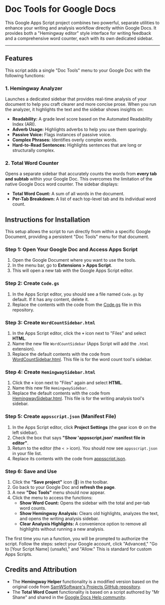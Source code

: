 # Doc Tools for Google Docs

This Google Apps Script project combines two powerful, separate utilities to enhance your writing and analysis workflow directly within Google Docs. It provides both a "Hemingway editor" style interface for writing feedback and a comprehensive word counter, each with its own dedicated sidebar.

---

## Features

This script adds a single "Doc Tools" menu to your Google Doc with the following functions:

### 1. Hemingway Analyzer
Launches a dedicated sidebar that provides real-time analysis of your document to help you craft clearer and more concise prose. When you run the analyzer, it highlights the text and the sidebar shows insights on:
*   **Readability:** A grade level score based on the Automated Readability Index (ARI).
*   **Adverb Usage:** Highlights adverbs to help you use them sparingly.
*   **Passive Voice:** Flags instances of passive voice.
*   **Complex Phrases:** Identifies overly complex words.
*   **Hard-to-Read Sentences:** Highlights sentences that are long or structurally complex.

### 2. Total Word Counter
Opens a separate sidebar that accurately counts the words from **every tab and subtab** within your Google Doc. This overcomes the limitation of the native Google Docs word counter. The sidebar displays:
*   **Total Word Count:** A sum of all words in the document.
*   **Per-Tab Breakdown:** A list of each top-level tab and its individual word count.

## Instructions for Installation

This setup allows the script to run directly from within a specific Google Document, providing a persistent "Doc Tools" menu for that document.

### **Step 1: Open Your Google Doc and Access Apps Script**

1.  Open the Google Document where you want to use the tools.
2.  In the menu bar, go to **Extensions > Apps Script**.
3.  This will open a new tab with the Google Apps Script editor.

### **Step 2: Create `Code.gs`**

1.  In the Apps Script editor, you should see a file named `Code.gs` by default. If it has any content, delete it.
2.  Replace the contents with the code from the [Code.gs](Code.gs) file in this repository.

### **Step 3: Create `WordCountSidebar.html`**

1.  In the Apps Script editor, click the **`+`** icon next to "Files" and select **HTML**.
2.  Name the new file `WordCountSidebar` (Apps Script will add the `.html` extension).
3.  Replace the default contents with the code from [WordCountSidebar.html](WordCountSidebar.html). This file is for the word count tool's sidebar.

### **Step 4: Create `HemingwaySidebar.html`**

1.  Click the **`+`** icon next to "Files" again and select **HTML**.
2.  Name this new file `HemingwaySidebar`.
3.  Replace the default contents with the code from [HemingwaySidebar.html](HemingwaySidebar.html). This file is for the writing analysis tool's sidebar.

### **Step 5: Create `appsscript.json` (Manifest File)**

1.  In the Apps Script editor, click **Project Settings** (the gear icon ⚙️ on the left sidebar).
2.  Check the box that says **"Show 'appsscript.json' manifest file in editor"**.
3.  Return to the editor (the `< >` icon). You should now see `appsscript.json` in your file list.
4.  Replace its contents with the code from [appsscript.json](appsscript.json).

### **Step 6: Save and Use**

1.  Click the **"Save project"** icon (💾) in the toolbar.
2.  Go back to your Google Doc and **refresh the page**.
3.  A new **"Doc Tools"** menu should now appear.
4.  Click the menu to access the functions:
    *   **Show Word Count:** Opens the sidebar with the total and per-tab word counts.
    *   **Show Hemingway Analysis:** Clears old highlights, analyzes the text, and opens the writing analysis sidebar.
    *   **Clear Analysis Highlights:** A convenience option to remove all highlights without running a new analysis.

The first time you run a function, you will be prompted to authorize the script. Follow the steps: select your Google account, click "Advanced," "Go to [Your Script Name] (unsafe)," and "Allow." This is standard for custom Apps Scripts.

## Credits and Attribution

*   The **Hemingway Helper** functionality is a modified version based on the original code from [SamWSoftware's Projects GitHub repository](https://github.com/SamWSoftware/Projects/tree/master/hemingway).
*   The **Total Word Count** functionality is based on a script authored by "Mr Shane" and shared in the [Google Docs Help community](https://support.google.com/docs/thread/301424533).
